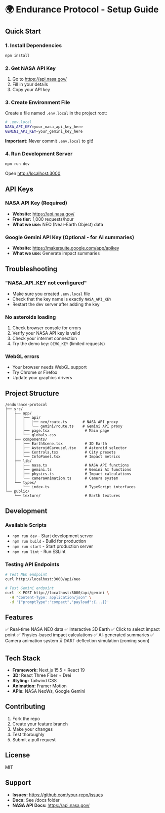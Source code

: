 # 🌍 Endurance Protocol - Setup Guide

## Quick Start

### 1. Install Dependencies
```bash
npm install
```

### 2. Get NASA API Key

1. Go to https://api.nasa.gov/
2. Fill in your details
3. Copy your API key

### 3. Create Environment File

Create a file named `.env.local` in the project root:

```bash
# .env.local
NASA_API_KEY=your_nasa_api_key_here
GEMINI_API_KEY=your_gemini_key_here
```

**Important:** Never commit `.env.local` to git!

### 4. Run Development Server

```bash
npm run dev
```

Open [http://localhost:3000](http://localhost:3000)

## API Keys

### NASA API Key (Required)
- **Website:** https://api.nasa.gov/
- **Free tier:** 1,000 requests/hour
- **What we use:** NEO (Near-Earth Object) data

### Google Gemini API Key (Optional - for AI summaries)
- **Website:** https://makersuite.google.com/app/apikey
- **What we use:** Generate impact summaries

## Troubleshooting

### "NASA_API_KEY not configured"
- Make sure you created `.env.local` file
- Check that the key name is exactly `NASA_API_KEY`
- Restart the dev server after adding the key

### No asteroids loading
1. Check browser console for errors
2. Verify your NASA API key is valid
3. Check your internet connection
4. Try the demo key: `DEMO_KEY` (limited requests)

### WebGL errors
- Your browser needs WebGL support
- Try Chrome or Firefox
- Update your graphics drivers

## Project Structure

```
/endurance-protocol
├── src/
│   ├── app/
│   │   ├── api/
│   │   │   ├── neo/route.ts       # NASA API proxy
│   │   │   └── gemini/route.ts    # Gemini API proxy
│   │   ├── page.tsx                # Main page
│   │   └── globals.css
│   ├── components/
│   │   ├── EarthScene.tsx          # 3D Earth
│   │   ├── AsteroidCarousel.tsx    # Asteroid selector
│   │   ├── Controls.tsx            # City presets
│   │   └── InfoPanel.tsx           # Impact metrics
│   ├── lib/
│   │   ├── nasa.ts                 # NASA API functions
│   │   ├── gemini.ts               # Gemini AI functions
│   │   ├── physics.ts              # Impact calculations
│   │   └── cameraAnimation.ts      # Camera system
│   └── types/
│       └── index.ts                # TypeScript interfaces
└── public/
    └── texture/                    # Earth textures
```

## Development

### Available Scripts

- `npm run dev` - Start development server
- `npm run build` - Build for production
- `npm run start` - Start production server
- `npm run lint` - Run ESLint

### Testing API Endpoints

```bash
# Test NEO endpoint
curl http://localhost:3000/api/neo

# Test Gemini endpoint
curl -X POST http://localhost:3000/api/gemini \
  -H "Content-Type: application/json" \
  -d '{"promptType":"compact","payload":{...}}'
```

## Features

✅ Real-time NASA NEO data
✅ Interactive 3D Earth
✅ Click to select impact point
✅ Physics-based impact calculations
✅ AI-generated summaries
✅ Camera animation system
⏳ DART deflection simulation (coming soon)

## Tech Stack

- **Framework:** Next.js 15.5 + React 19
- **3D:** React Three Fiber + Drei
- **Styling:** Tailwind CSS
- **Animation:** Framer Motion
- **APIs:** NASA NeoWs, Google Gemini

## Contributing

1. Fork the repo
2. Create your feature branch
3. Make your changes
4. Test thoroughly
5. Submit a pull request

## License

MIT

## Support

- **Issues:** https://github.com/your-repo/issues
- **Docs:** See /docs folder
- **NASA API Docs:** https://api.nasa.gov/
